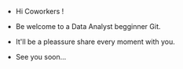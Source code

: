 - Hi Coworkers !

- Be welcome to a Data Analyst begginner Git. 

- It'll be a pleassure share every moment with you.

- See you soon...

<!---
Webert10/Webert10 is a ✨ special ✨ repository because its `README.md` (this file) appears on your GitHub profile.
You can click the Preview link to take a look at your changes.
--->

